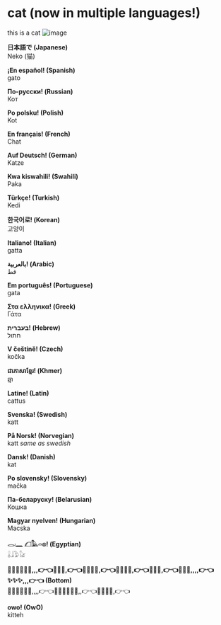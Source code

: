 # cat (now in multiple languages!)

this is a cat
![image](https://user-images.githubusercontent.com/83192247/126928121-cd86fba2-d1ee-480d-a8d3-07f0920ca70b.png)

**日本語で (Japanese)**  
Neko (猫)

**¡En español! (Spanish)**  
gato

**По-русски! (Russian)**  
Кот

**Po polsku! (Polish)**  
Kot

**En français! (French)**  
Chat

**Auf Deutsch! (German)**  
Katze

**Kwa kiswahili! (Swahili)**  
Paka

**Türkçe! (Turkish)**  
Kedi

**한국어로! (Korean)**  
고양이

**Italiano! (Italian)**  
gatta

**بالعربية! (Arabic)**  
قط

**Em português! (Portuguese)**  
gata

**Στα ελληνικα! (Greek)**  
Γάτα

**בעברית! (Hebrew)**  
חתול

**V češtině! (Czech)**  
kočka

**ជាភាសាខ្មែរ! (Khmer)**  
ឆ្មា

**Latine! (Latin)**  
cattus

**Svenska! (Swedish)**  
katt

**På Norsk! (Norvegian)**  
katt _same as swedish_

**Dansk! (Danish)**  
kat

**Po slovensky! (Slovensky)**  
mačka

**Па-беларуску! (Belarusian)**  
Кошка

**Magyar nyelven! (Hungarian)**  
Macska

**𓂋𓏺𓈖 𓆎𓅓𓏏𓊖! (Egyptian)**  
𓏇𓇍𓅱𓃠

**💖✨✨✨✨🥺,,,👉👈💖💖✨,👉👈💖💖✨🥺,👉👈💖💖✨🥺,👉👈💖💖✨,👉👈💖💖🥺,,,,👉👈✨✨✨,,,👉👈 (Bottom)**  
💖✨✨✨✨🥺,,,,👉👈💖✨✨✨✨🥺,,👉👈💖💖✨🥺,👉👈

**owo! (OwO)**  
kitteh